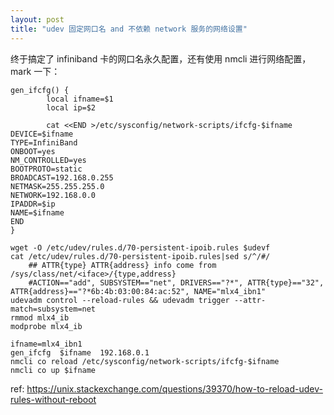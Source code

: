 ```yaml
---
layout: post
title: "udev 固定网口名 and 不依赖 network 服务的网络设置"
---
```


终于搞定了 infiniband 卡的网口名永久配置，还有使用 nmcli 进行网络配置，mark 一下：

```
gen_ifcfg() {
        local ifname=$1
        local ip=$2

        cat <<END >/etc/sysconfig/network-scripts/ifcfg-$ifname
DEVICE=$ifname
TYPE=InfiniBand
ONBOOT=yes
NM_CONTROLLED=yes
BOOTPROTO=static
BROADCAST=192.168.0.255
NETMASK=255.255.255.0
NETWORK=192.168.0.0
IPADDR=$ip
NAME=$ifname
END
}

wget -O /etc/udev/rules.d/70-persistent-ipoib.rules $udevf
cat /etc/udev/rules.d/70-persistent-ipoib.rules|sed s/^/#/
    ## ATTR{type} ATTR{address} info come from /sys/class/net/<iface>/{type,address}
    #ACTION=="add", SUBSYSTEM=="net", DRIVERS=="?*", ATTR{type}=="32", ATTR{address}=="?*6b:4b:03:00:84:ac:52", NAME="mlx4_ibn1"
udevadm control --reload-rules && udevadm trigger --attr-match=subsystem=net
rmmod mlx4_ib
modprobe mlx4_ib

ifname=mlx4_ibn1
gen_ifcfg  $ifname  192.168.0.1
nmcli co reload /etc/sysconfig/network-scripts/ifcfg-$ifname
nmcli co up $ifname
```


ref: https://unix.stackexchange.com/questions/39370/how-to-reload-udev-rules-without-reboot
